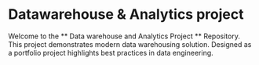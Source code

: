 # Datawarehouse & Analytics project 

Welcome to the ** Data warehouse and Analytics Project ** Repository.
This project demonstrates modern data warehousing solution. Designed as a portfolio project highlights best practices in data engineering. 
